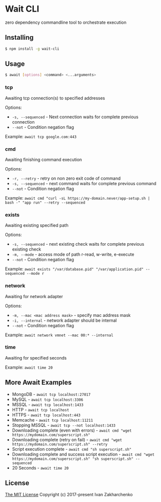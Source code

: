 # Wait CLI

zero dependency commandline tool to orchestrate execution

## Installing

``` bash
$ npm install -g wait-cli
```

## Usage
``` bash
$ await [options] <command> <...arguments>
```
### tcp
Awaiting tcp connection(s) to specified addresses

Options:
- `-s, --sequenced` - Next connection waits for complete previous connection
- `--not` - Condition negation flag

Example: `await tcp google.com:443`

### cmd
Awaiting finishing command execution

Options:
- `-r, --retry` - retry on non zero exit code of command
- `-s, --sequenced` - next command waits for complete previous command
- `--not` - Condition negation flag

Example: `await cmd "curl -sL https://my-domain.never/app-setup.sh | bash -" "app run" --retry --sequenced`

### exists
Awaiting existing specified path

Options:
- `-s, --sequenced` - next existing check waits for complete previous existing check
- `-m, --mode` - access mode of path r-read, w-write, e-execute
- `--not` - Condition negation flag

Example: `await exists "/var/database.pid" "/var/application.pid" --sequenced --mode r`

### network
Awaiting for network adapter

Options:
- `-m, --mac <mac address mask>` - specify mac address mask
- `-i, --internal` - network adapter should be internal
- `--not` - Condition negation flag

Example: `await network vmnet --mac 00:* --internal`


### time
Awaiting for specified seconds

Example: `await time 20`

## More Await Examples
 - MongoDB - `await tcp localhost:27017`
 - MySQL - `await tcp localhost:3306`
 - MSSQL - `await tcp localhost:1433`
 - HTTP -  `await tcp localhost`
 - HTTPS -  `await tcp localhost:443`
 - Memcache -  `await tcp localhost:11211`
 - Stopping MSSQL -  `await tcp --not localhost:1433`
 - Downloading complete (even with errors) - `await cmd "wget https://mydomain.com/superscript.sh"`
 - Downloading complete (retry on fail) - `await cmd "wget https://mydomain.com/superscript.sh" --retry`
 - Script execution complete - `await cmd "sh superscript.sh"`
 - Downloading complete and success script execution - `await cmd "wget https://mydomain.com/superscript.sh" "sh superscript.sh" --sequenced`
 - 20 Seconds - `await time 20`

## License
[The MIT License](http://opensource.org/licenses/MIT)
Copyright (c) 2017-present Ivan Zakharchenko